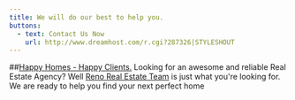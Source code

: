 ```yaml
---
title: We will do our best to help you.
buttons: 
  - text: Contact Us Now
    url: http://www.dreamhost.com/r.cgi?287326|STYLESHOUT
---
```

##[Happy Homes - Happy Clients.](http://www.dreamhost.com/r.cgi?287326|STYLESHOUT)
Looking for an awesome and reliable Real Estate Agency? Well [Reno Real Estate Team](http://www.dreamhost.com/r.cgi?287326|STYLESHOUT)
is just what you're looking for. We are ready to help you find your next perfect home <span><i class="fa fa-smile-o"></i></span>